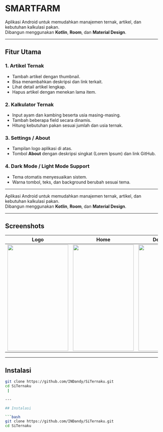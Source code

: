 # SMARTFARM

Aplikasi Android untuk memudahkan manajemen ternak, artikel, dan kebutuhan kalkulasi pakan.  
Dibangun menggunakan **Kotlin**, **Room**, dan **Material Design**.

---

## Fitur Utama

### 1. Artikel Ternak
- Tambah artikel dengan thumbnail.
- Bisa menambahkan deskripsi dan link terkait.
- Lihat detail artikel lengkap.
- Hapus artikel dengan menekan lama item.

### 2. Kalkulator Ternak
- Input ayam dan kambing beserta usia masing-masing.
- Tambah beberapa field secara dinamis.
- Hitung kebutuhan pakan sesuai jumlah dan usia ternak.

### 3. Settings / About
- Tampilan logo aplikasi di atas.
- Tombol **About** dengan deskripsi singkat (Lorem Ipsum) dan link GitHub.

### 4. Dark Mode / Light Mode Support
- Tema otomatis menyesuaikan sistem.
- Warna tombol, teks, dan background berubah sesuai tema.

---

Aplikasi Android untuk memudahkan manajemen ternak, artikel, dan kebutuhan kalkulasi pakan.  
Dibangun menggunakan **Kotlin**, **Room**, dan **Material Design**.

---

## Screenshots

| Logo | Home | Detail Artilkel | Kalkulator | Output |
|------|----------------|------------|---------|--------|
| <img width="200" height="350" src="https://github.com/user-attachments/assets/30568be0-0726-4e40-91fc-d76d5b5b5327" /> | <img width="200" height="350" src="https://github.com/user-attachments/assets/4ce214c8-df26-431e-9278-28d7a6c23a5d" /> | <img width="200" height="350" src="https://github.com/user-attachments/assets/fc56880b-54c8-4561-b951-33fc571c3e69" /> | <img width="200" height="350" src="https://github.com/user-attachments/assets/425da9b6-ba2d-4518-b29d-e17a062fea6d" /> | <img width="200" height="150" src="https://github.com/user-attachments/assets/851ad57f-a313-4a44-ad10-612b991ec225" /> |

---

## Instalasi

```bash
git clone https://github.com/INDandy/SiTernaku.git
cd SiTernaku
 |

---

## Instalasi

```bash
git clone https://github.com/INDandy/SiTernaku.git
cd SiTernaku
